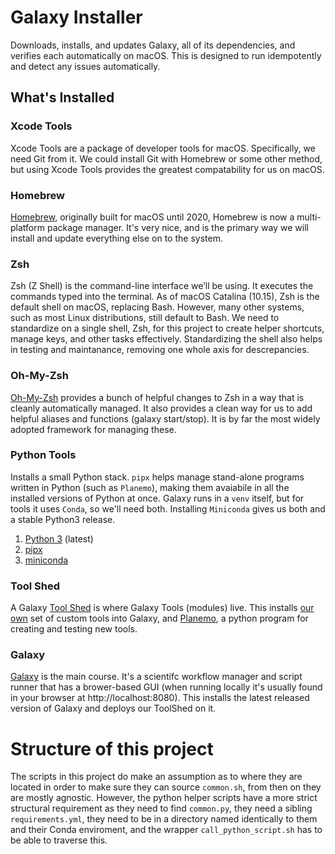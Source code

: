 # Galaxy Installer
Downloads, installs, and updates Galaxy, all of its dependencies, and verifies each automatically on macOS. This is designed to run idempotently and detect any issues automatically.


## What's Installed

### Xcode Tools
Xcode Tools are a package of developer tools for macOS. Specifically, we need Git from it. We could install Git with Homebrew or some other method, but using Xcode Tools provides the greatest compatability for us on macOS.

### Homebrew
[Homebrew](https://brew.sh), originally built for macOS until 2020, Homebrew is now a multi-platform package manager. It's very nice, and is the primary way we will install and update everything else on to the system.

### Zsh
Zsh (Z Shell) is the command-line interface we’ll be using. It executes the commands typed into the terminal. As of macOS Catalina (10.15), Zsh is the default shell on macOS, replacing Bash. However, many other systems, such as most Linux distributions, still default to Bash. We need to standardize on a single shell, Zsh, for this project to create helper shortcuts, manage keys, and other tasks effectively. Standardizing the shell also helps in testing and maintanance, removing one whole axis for descrepancies. 

### Oh-My-Zsh
[Oh-My-Zsh](https://ohmyz.sh) provides a bunch of helpful changes to Zsh in a way that is cleanly automatically managed. It also provides a clean way for us to add helpful aliases and functions (galaxy start/stop). It is by far the most widely adopted framework for managing these.

### Python Tools
Installs a small Python stack.
`pipx` helps manage stand-alone programs written in Python (such as `Planemo`), making them avaiabile in all the installed versions of Python at once. Galaxy runs in a `venv` itself, but for tools it uses `Conda`, so we'll need both. Installing `Miniconda` gives us both and a stable Python3 release.
1. [Python 3](https://www.python.org) (latest)
2. [pipx](https://github.com/pypa/pipx)
3. [miniconda](https://docs.anaconda.com/free/miniconda/)

### Tool Shed
A Galaxy [Tool Shed](https://galaxyproject.org/toolshed/) is where Galaxy Tools (modules) live. This installs [our own](https://github.com/finkbeiner-lab/Galaxy_Tool_Shed) set of custom tools into Galaxy, and [Planemo](https://planemo.readthedocs.io/en/latest/writing_standalone.html), a python program for creating and testing new tools.

### Galaxy
[Galaxy](https://github.com/galaxyproject/galaxy) is the main course. It's a scientifc workflow manager and script runner that has a brower-based GUI (when running locally it's usually found in your browser at http://localhost:8080). This installs the latest released version of Galaxy and deploys our ToolShed on it.


# Structure of this project
The scripts in this project do make an assumption as to where they are located in order to make sure they can source `common.sh`, from then on they are mostly agnostic. However, the python helper scripts have a more strict structural requirement as they need to find `common.py`, they need a sibling `requirements.yml`, they need to be in a directory named identically to them and their Conda enviroment, and the wrapper `call_python_script.sh` has to be able to traverse this.

